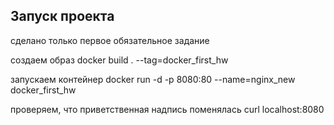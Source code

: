 ## Запуск проекта
сделано только первое обязательное задание

создаем образ  docker build . --tag=docker_first_hw

запускаем контейнер  docker run -d -p 8080:80 --name=nginx_new docker_first_hw 

проверяем, что приветственная надпись поменялась curl localhost:8080